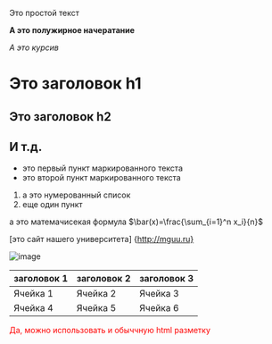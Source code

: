 Это простой текст 

**А это полужирное начератание**

*А это курсив*

# Это заголовок h1 

## Это заголовок h2 

## И т.д. 

- это первый пункт маркированного текста
- это второй пункт маркированного текста

 1. а это нумерованный список
 2. еще один пункт
 
а это матемачисекая формула $\bar(x)=\frac{\sum_{i=1}^n x_i}{n}$

[это сайт нашего университета] {http://mguu.ru}

![image](https://i.pinimg.com/736x/c8/cc/24/c8cc24bba37a25c009647b8875aae0e3.jpg)

|заголовок 1|заголовок 2|заголовок 3|
|-----------|-----------|-----------|
|Ячейка 1|Ячейка 2|Ячейка 3|
|Ячейка 4|Ячейка 5|Ячейка 6|

<p><font color = 'red'>Да, можно использовать и обыччную html разметку</font> </p>
